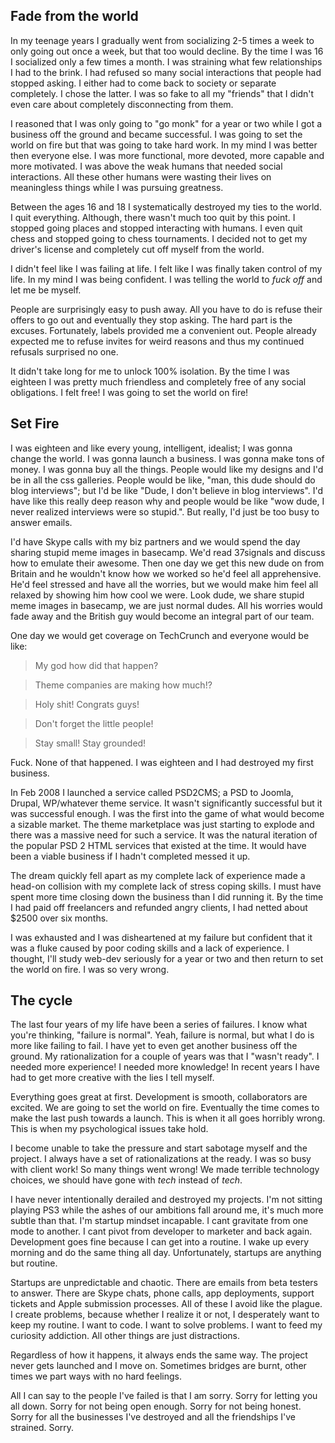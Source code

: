 ## Fade from the world

In my teenage years I gradually went from socializing 2-5 times a week to only going out once a week, but that too would decline. By the time I was 16 I socialized only a few times a month. I was straining what few relationships I had to the brink. I had refused so many social interactions that people had stopped asking. I either had to come back to society or separate completely. I chose the latter. I was so fake to all my "friends" that I didn't even care about completely disconnecting from them.  

I reasoned that I was only going to "go monk" for a year or two while I got a business off the ground and became successful. I was going to set the world on fire but that was going to take hard work. In my mind I was better then everyone else. I was more functional, more devoted, more capable and more motivated. I was above the weak humans that needed social interactions. All these other humans were wasting their lives on meaningless things while I was pursuing greatness.

Between the ages 16 and 18 I systematically destroyed my ties to the world. I quit everything. Although, there wasn't much too quit by this point. I stopped going places and stopped interacting with humans. I even quit chess and stopped going to chess tournaments. I decided not to get my driver's license and completely cut off myself from the world. 

I didn't feel like I was failing at life. I felt like I was finally taken control of my life. In my mind I was being confident. I was telling the world to _fuck off_ and let me be myself.

People are surprisingly easy to push away. All you have to do is refuse their offers to go out and eventually they stop asking. The hard part is the excuses. Fortunately, labels provided me a convenient out. People already expected me to refuse invites for weird reasons and thus my continued refusals surprised no one. 

It didn't take long for me to unlock 100% isolation. By the time I was eighteen I was pretty much friendless and completely free of any social obligations. I felt free! I was going to set the world on fire!

## Set Fire

I was eighteen and like every young, intelligent, idealist; I was gonna change the world. I was gonna launch a business. I was gonna make tons of money. I was gonna buy all the things. People would like my designs and I'd be in all the css galleries. People would be like, "man, this dude should do blog interviews"; but I'd be like "Dude, I don't believe in blog interviews". I'd have like this really deep reason why and people would be like "wow dude, I never realized interviews were so stupid.". But really, I'd just be too busy to answer emails.

I'd have Skype calls with my biz partners and we would spend the day sharing stupid meme images in basecamp. We'd read 37signals and discuss how to emulate their awesome. Then one day we get this new dude on from Britain and he wouldn't know how we worked so he'd feel all apprehensive. He'd feel stressed and have all the worries, but we would make him feel all relaxed by showing him how cool we were. Look dude, we share stupid meme images in basecamp, we are just normal dudes. All his worries would fade away and the British guy would become an integral part of our team.

One day we would get coverage on TechCrunch and everyone would be like: 

> My god how did that happen?

> Theme companies are making how much!? 

> Holy shit! Congrats guys!

> Don't forget the little people!

> Stay small! Stay grounded!

Fuck. None of that happened. I was eighteen and I had destroyed my first business.

In Feb 2008 I launched a service called PSD2CMS; a PSD to Joomla, Drupal, WP/whatever theme service. It wasn't significantly successful but it was successful enough. I was the first into the game of what would become a sizable market. The theme marketplace was just starting to explode and there was a massive need for such a service. It was the natural iteration of the popular PSD 2 HTML services that existed at the time. It would have been a viable business if I hadn't completed messed it up.

The dream quickly fell apart as my complete lack of experience made a head-on collision with my complete lack of stress coping skills. I must have spent more time closing down the business than I did running it. By the time I had paid off freelancers and refunded angry clients, I had netted about $2500 over six months. 

I was exhausted and I was disheartened at my failure but confident that it was a fluke caused by poor coding skills and a lack of experience. I thought, I'll study web-dev seriously for a year or two and then return to set the world on fire. I was so very wrong.

## The cycle

The last four years of my life have been a series of failures. I know what you're thinking, "failure is normal". Yeah, failure is normal, but what I do is more like failing to fail. I have yet to even get another business off the ground. My rationalization for a couple of years was that I "wasn't ready". I needed more experience! I needed more knowledge! In recent years I have had to get more creative with the lies I tell myself.

Everything goes great at first. Development is smooth, collaborators are excited. We are going to set the world on fire. Eventually the time comes to make the last push towards a launch. This is when it all goes horribly wrong. This is when my psychological issues take hold.

I become unable to take the pressure and start sabotage myself and the project. I always have a set of rationalizations at the ready. I was so busy with client work! So many things went wrong! We made terrible technology choices, we should have gone with _tech_ instead of _tech_. 

I have never intentionally derailed and destroyed my projects. I'm not sitting playing PS3 while the ashes of our ambitions fall around me, it's much more subtle than that. I'm startup mindset incapable. I cant gravitate from one mode to another. I cant pivot from developer to marketer and back again. Development goes fine because I can get into a routine. I wake up every morning and do the same thing all day. Unfortunately, startups are anything but routine.

Startups are unpredictable and chaotic. There are emails from beta testers to answer. There are Skype chats, phone calls, app deployments, support tickets and Apple submission processes. All of these I avoid like the plague. I create problems, because whether I realize it or not, I desperately want to keep my routine. I want to code. I want to solve problems. I want to feed my curiosity addiction. All other things are just distractions.

Regardless of how it happens, it always ends the same way. The project never gets launched and I move on. Sometimes bridges are burnt, other times we part ways with no hard feelings.

All I can say to the people I've failed is that I am sorry. Sorry for letting you all down. Sorry for not being open enough. Sorry for not being honest. Sorry for all the businesses I've destroyed and all the friendships I've strained. Sorry.
